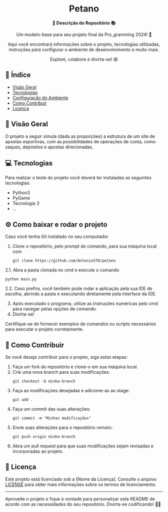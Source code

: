 <h1 align="center">Petano</h1>



<div align="center">
  <strong>🚀 Descrição do Repositório 📚</strong>
</div>

<div align="center">
  <p>Um modelo-base para seu projeto final da Pro_gramming 2024! 🎉</p>
  <p>Aqui você encontrará informações sobre o projeto, tecnologias utilizadas, instruções para configurar o ambiente de desenvolvimento e muito mais.</p>
  <p>Explore, colabore e divirta-se! 😄</p>
</div>

## 📖 Índice

- [Visão Geral](#visão-geral)
- [Tecnologias](#tecnologias)
- [Configuração do Ambiente](#configuração-do-ambiente)
- [Como Contribuir](#como-contribuir)
- [Licença](#licença)

## 🔭 Visão Geral

O projeto a seguir simula (dada as proporções) a estrutura de um site de apostas esportivas, com as possibilidades de operações de conta, como saques, depósitos e apostas direcionadas.

## 💻 Tecnologias

Para realizar o teste do projeto você deverá ter instaladas as seguintes tecnologias:

- Python3
- PyGame
- Tecnologia 3
- ...

## ⚙️ Como baixar e rodar o projeto

Caso você tenha Git instalado no seu computador

1. Clone o repositório, pelo prompt de comando, para sua máquina local com
   ```
   git clone https://github.com/AntonioSTO/petano
   ```
2.1. Abra a pasta clonada no cmd e execute o comando
   ```
   python main.py
   ```
2.2. Caso prefira, você também pode rodar a aplicação pela sua IDE de escolha, abrindo a pasta e executando diretamente pela interface da IDE.

3. Após executado o programa, utilize as instruções numéricas pelo cmd para navegar pelas opções de comando.
4. Divirta-se!

Certifique-se de fornecer exemplos de comandos ou scripts necessários para executar o projeto corretamente.

## 🤝 Como Contribuir

Se você deseja contribuir para o projeto, siga estas etapas:

1. Faça um fork do repositório e clone-o em sua máquina local.
2. Crie uma nova branch para suas modificações:
   ```
   git checkout -b minha-branch
   ```
3. Faça as modificações desejadas e adicione-as ao stage:
   ```
   git add .
   ```
4. Faça um commit das suas alterações:
   ```
   git commit -m "Minhas modificações"
   ```
5. Envie suas alterações para o repositório remoto:
   ```
   git push origin minha-branch
   ```
6. Abra um pull request para que suas modificações sejam revisadas e incorporadas ao projeto.

## 📄 Licença

Este projeto está licenciado sob a [Nome da Licença]. Consulte o arquivo [LICENSE](LICENSE) para obter mais informações sobre os termos de licenciamento.

---

Aproveite o projeto e fique à vontade para personalizar este README de acordo com as necessidades do seu repositório. Divirta-se codificando! 🎉😄
